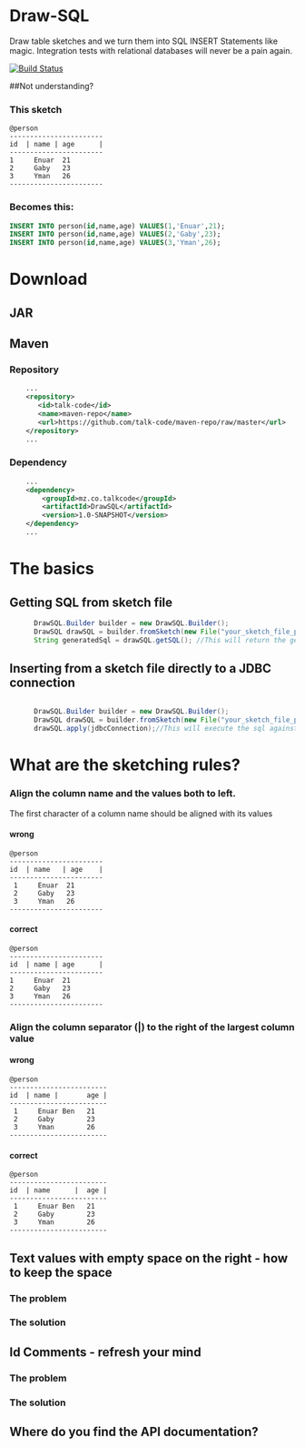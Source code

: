 # Draw-SQL
Draw table sketches and we turn them into SQL INSERT Statements like magic.
Integration tests with relational databases will never be a pain again.

[![Build Status](https://travis-ci.org/talk-code/DrawSQL.svg?branch=master)](https://travis-ci.org/talk-code/DrawSQL)

##Not understanding?

### This sketch

```text
@person
-----------------------
id  | name | age      |
-----------------------
1     Enuar  21
2     Gaby   23
3     Yman   26
-----------------------
```

### Becomes this:

```sql
INSERT INTO person(id,name,age) VALUES(1,'Enuar',21);
INSERT INTO person(id,name,age) VALUES(2,'Gaby',23);
INSERT INTO person(id,name,age) VALUES(3,'Yman',26);
```

# Download

## JAR


## Maven

### Repository
```xml
    ...
    <repository>
       <id>talk-code</id>
       <name>maven-repo</name>
       <url>https://github.com/talk-code/maven-repo/raw/master</url>
    </repository>
    ...

```

### Dependency
```xml
    ...
    <dependency>
        <groupId>mz.co.talkcode</groupId>
        <artifactId>DrawSQL</artifactId>
        <version>1.0-SNAPSHOT</version>
    </dependency>
    ...

```


# The basics

## Getting SQL from sketch file
```java
      DrawSQL.Builder builder = new DrawSQL.Builder();
      DrawSQL drawSQL = builder.fromSketch(new File("your_sketch_file_path")).build();
      String generatedSql = drawSQL.getSQL(); //This will return the generated SQL.

```


## Inserting from a sketch file directly to a JDBC connection
```java

      DrawSQL.Builder builder = new DrawSQL.Builder();
      DrawSQL drawSQL = builder.fromSketch(new File("your_sketch_file_path")).build();
      drawSQL.apply(jdbcConnection);//This will execute the sql against a JDBC Connection object.

```

# What are the sketching rules?
### Align the column name and the values both to left.
The first character of a column name should be aligned with its values

#### wrong
```text
@person
-----------------------
id  | name   | age    | 
-----------------------
 1     Enuar  21
 2     Gaby   23
 3     Yman   26
-----------------------
```
#### correct
```text
@person
-----------------------
id  | name | age      |
-----------------------
1     Enuar  21
2     Gaby   23
3     Yman   26
-----------------------
```

### Align the column separator (|) to the right of the largest column value
#### wrong
```text
@person
------------------------
id  | name |       age |      
------------------------
 1     Enuar Ben   21
 2     Gaby        23
 3     Yman        26
------------------------
```
#### correct
```text
@person
------------------------
id  | name      |  age |      
------------------------
 1     Enuar Ben   21
 2     Gaby        23
 3     Yman        26
------------------------
```


## Text values with empty space on the right - how to keep the space
### The problem
### The solution


## Id Comments - refresh your mind
### The problem
### The solution


## Where do you find the API documentation?